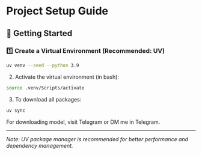 # Project Setup Guide

## 🚀 Getting Started  


### 1️⃣ Create a Virtual Environment (Recommended: UV)  

```bash
uv venv --seed --python 3.9
```

2. Activate the virtual environment (in bash):
```bash
source .venv/Scripts/activate
```

3. To download all packages:
```bash
uv sync
```

For downloading model, visit Telegram or DM me in Telegram.

---
*Note: UV package manager is recommended for better performance and dependency management.*
```

